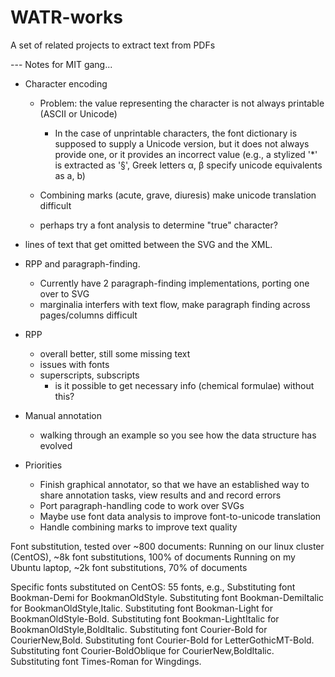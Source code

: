 
WATR-works
=====

A set of related projects to extract text from PDFs


--- Notes for MIT gang...
+ Character encoding
  + Problem: the value representing the character is not always printable (ASCII or Unicode)
    + In the case of unprintable characters, the font dictionary is supposed to supply a Unicode version, but
      it does not always provide one, or it provides an incorrect value
       (e.g., a stylized '*' is extracted as '§', Greek letters α, β  specify unicode equivalents as a, b)

  + Combining marks (acute, grave, diuresis) make unicode translation difficult
  + perhaps try a font analysis to determine "true" character?

+ lines of text that get omitted between the SVG and the XML.


+ RPP and paragraph-finding.
  + Currently have 2 paragraph-finding implementations, porting one over to SVG
  + marginalia interfers with text flow, make paragraph finding across pages/columns difficult

+ RPP
  + overall better, still some missing text
  + issues with fonts
  + superscripts, subscripts
    + is it possible to get necessary info (chemical formulae) without this?

+ Manual annotation
  + walking through an example so you see how the data structure has evolved


+ Priorities
  + Finish graphical annotator, so that we have an established way to share annotation tasks,
    view results and and record errors
  + Port paragraph-handling code to work over SVGs
  + Maybe use font data analysis to improve font-to-unicode translation
  + Handle combining marks to improve text quality


Font substitution, tested over ~800 documents:
  Running on our linux cluster (CentOS), ~8k font substitutions, 100% of documents
  Running on my Ubuntu laptop, ~2k font substitutions, 70% of documents


  Specific fonts substituted on CentOS: 55 fonts, e.g.,
    Substituting font Bookman-Demi for BookmanOldStyle.
    Substituting font Bookman-DemiItalic for BookmanOldStyle,Italic.
    Substituting font Bookman-Light for BookmanOldStyle-Bold.
    Substituting font Bookman-LightItalic for BookmanOldStyle,BoldItalic.
    Substituting font Courier-Bold for CourierNew,Bold.
    Substituting font Courier-Bold for LetterGothicMT-Bold.
    Substituting font Courier-BoldOblique for CourierNew,BoldItalic.
    Substituting font Times-Roman for Wingdings.
